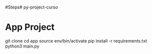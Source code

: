 #Steps# py-project-curso


# App Project
git clone
cd app
source env/bin/activate
pip install -r requirements.txt
python3 main.py